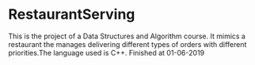 # RestaurantServing
This is the project of a Data Structures and Algorithm course. It mimics a restaurant the manages delivering different types of orders with different priorities.The language used is C++.
Finished at 01-06-2019
